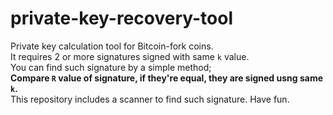 # private-key-recovery-tool
Private key calculation tool for Bitcoin-fork coins.    
It requires 2 or more signatures signed with same `k` value.   
You can find such signature by a simple method;   
**Compare `R` value of signature, if they're equal, they are signed usng same `k`.**    
This repository includes a scanner to find such signature. Have fun.
